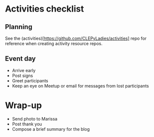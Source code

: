 # Activities checklist

## Planning

See the (activities)[https://github.com/CLEPyLadies/activities] repo for reference
when creating activity resource repos.

## Event day

- Arrive early
- Post signs
- Greet participants
- Keep an eye on Meetup or email for messages from lost participants

# Wrap-up

- Send photo to Marissa
- Post thank you
- Compose a brief summary for the blog
